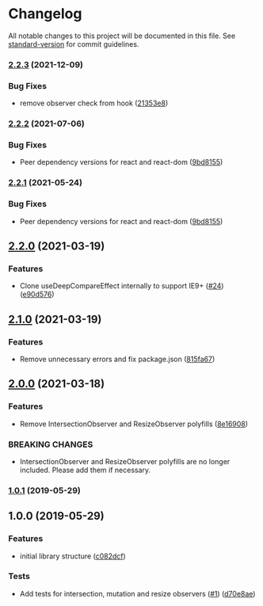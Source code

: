 # Changelog

All notable changes to this project will be documented in this file. See [standard-version](https://github.com/conventional-changelog/standard-version) for commit guidelines.

### [2.2.3](https://github.com/ardaogulcan/react-use-observer/compare/v2.2.2...v2.2.3) (2021-12-09)


### Bug Fixes

* remove observer check from hook ([21353e8](https://github.com/ardaogulcan/react-use-observer/commit/21353e8))



### [2.2.2](https://github.com/ardaogulcan/react-use-observer/compare/v2.2.0...v2.2.2) (2021-07-06)


### Bug Fixes

* Peer dependency versions for react and react-dom ([9bd8155](https://github.com/ardaogulcan/react-use-observer/commit/9bd8155))



### [2.2.1](https://github.com/ardaogulcan/react-use-observer/compare/v2.2.0...v2.2.1) (2021-05-24)


### Bug Fixes

* Peer dependency versions for react and react-dom ([9bd8155](https://github.com/ardaogulcan/react-use-observer/commit/9bd8155))



## [2.2.0](https://github.com/ardaogulcan/react-use-observer/compare/v2.1.0...v2.2.0) (2021-03-19)


### Features

* Clone useDeepCompareEffect internally to support IE9+ ([#24](https://github.com/ardaogulcan/react-use-observer/issues/24)) ([e90d576](https://github.com/ardaogulcan/react-use-observer/commit/e90d576))



## [2.1.0](https://github.com/ardaogulcan/react-use-observer/compare/v2.0.0...v2.1.0) (2021-03-19)


### Features

* Remove unnecessary errors and fix package.json ([815fa67](https://github.com/ardaogulcan/react-use-observer/commit/815fa67))



## [2.0.0](https://github.com/ardaogulcan/react-use-observer/compare/v1.0.1...v2.0.0) (2021-03-18)


### Features

* Remove IntersectionObserver and ResizeObserver polyfills ([8e16908](https://github.com/ardaogulcan/react-use-observer/commit/8e16908))


### BREAKING CHANGES

* IntersectionObserver and ResizeObserver polyfills are no longer included. Please
add them if necessary.



### [1.0.1](https://github.com/ardaogulcan/react-use-observer/compare/v1.0.0...v1.0.1) (2019-05-29)



## 1.0.0 (2019-05-29)


### Features

* initial library structure ([c082dcf](https://github.com/ardaogulcan/react-use-observer/commit/c082dcf))


### Tests

* Add tests for intersection, mutation and resize observers ([#1](https://github.com/ardaogulcan/react-use-observer/issues/1)) ([d70e8ae](https://github.com/ardaogulcan/react-use-observer/commit/d70e8ae))
